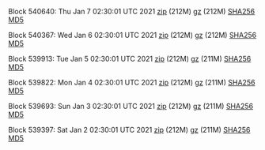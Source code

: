 Block 540640: Thu Jan  7 02:30:01 UTC 2021 [zip](https://files.01coin.io/mainnet/2021-01-07/bootstrap.dat.zip) (212M) [gz](https://files.01coin.io/mainnet/2021-01-07/bootstrap.dat.tar.gz) (212M) [SHA256](https://files.01coin.io/mainnet/2021-01-07/sha256.txt) [MD5](https://files.01coin.io/mainnet/2021-01-07/md5.txt)

Block 540367: Wed Jan  6 02:30:01 UTC 2021 [zip](https://files.01coin.io/mainnet/2021-01-06/bootstrap.dat.zip) (212M) [gz](https://files.01coin.io/mainnet/2021-01-06/bootstrap.dat.tar.gz) (212M) [SHA256](https://files.01coin.io/mainnet/2021-01-06/sha256.txt) [MD5](https://files.01coin.io/mainnet/2021-01-06/md5.txt)

Block 539913: Tue Jan  5 02:30:01 UTC 2021 [zip](https://files.01coin.io/mainnet/2021-01-05/bootstrap.dat.zip) (212M) [gz](https://files.01coin.io/mainnet/2021-01-05/bootstrap.dat.tar.gz) (211M) [SHA256](https://files.01coin.io/mainnet/2021-01-05/sha256.txt) [MD5](https://files.01coin.io/mainnet/2021-01-05/md5.txt)

Block 539822: Mon Jan  4 02:30:01 UTC 2021 [zip](https://files.01coin.io/mainnet/2021-01-04/bootstrap.dat.zip) (212M) [gz](https://files.01coin.io/mainnet/2021-01-04/bootstrap.dat.tar.gz) (211M) [SHA256](https://files.01coin.io/mainnet/2021-01-04/sha256.txt) [MD5](https://files.01coin.io/mainnet/2021-01-04/md5.txt)

Block 539693: Sun Jan  3 02:30:01 UTC 2021 [zip](https://files.01coin.io/mainnet/2021-01-03/bootstrap.dat.zip) (212M) [gz](https://files.01coin.io/mainnet/2021-01-03/bootstrap.dat.tar.gz) (211M) [SHA256](https://files.01coin.io/mainnet/2021-01-03/sha256.txt) [MD5](https://files.01coin.io/mainnet/2021-01-03/md5.txt)

Block 539397: Sat Jan  2 02:30:01 UTC 2021 [zip](https://files.01coin.io/mainnet/2021-01-02/bootstrap.dat.zip) (212M) [gz](https://files.01coin.io/mainnet/2021-01-02/bootstrap.dat.tar.gz) (211M) [SHA256](https://files.01coin.io/mainnet/2021-01-02/sha256.txt) [MD5](https://files.01coin.io/mainnet/2021-01-02/md5.txt)
